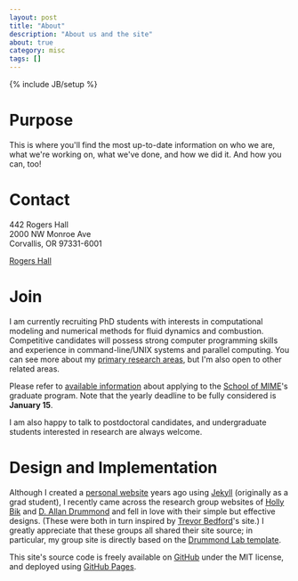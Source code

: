 ```yaml
---
layout: post
title: "About"
description: "About us and the site"
about: true
category: misc
tags: []
---
```

{% include JB/setup %}

<a name="purpose"></a>
# Purpose

This is where you'll find the most up-to-date information on who we are, what we're working on, what we've done, and how we did it. And how you can, too!

<a name="contact"></a>
# Contact

<i class="far fa-building" aria-hidden="true"></i> 442 Rogers Hall<br/>
2000 NW Monroe Ave<br/>
Corvallis, OR 97331-6001

<i class="far fa-map" aria-hidden="true"></i> [Rogers Hall][map]

<a name="join"></a>
# Join

I am currently recruiting PhD students with interests in computational modeling and numerical methods for fluid dynamics and combustion. Competitive candidates will possess strong computer programming skills and experience in command-line/UNIX systems and parallel computing. You can see more about my [primary research areas](/projects/), but I'm also open to other related areas.

Please refer to [available information](http://mime.oregonstate.edu/school-mime-graduate-school-admissions-faq) about applying to the [School of MIME]'s graduate program. Note that the yearly deadline to be fully considered is **January 15**.

I am also happy to talk to postdoctoral candidates, and undergraduate students interested in research are always welcome.

<a name="design"></a>
# Design and Implementation

Although I created a [personal website](http://kyleniemeyer.com) years ago using [Jekyll] (originally as a grad student), I recently came across the research group websites of [Holly Bik] and [D. Allan Drummond] and fell in love with their simple but effective designs. (These were both in turn inspired by [Trevor Bedford]'s site.) I greatly appreciate that these groups all shared their site source; in particular, my group site is directly based on the [Drummond Lab template].

This site's source code is freely available on [GitHub] under the MIT license, and deployed using [GitHub Pages].


[map]: https://www.google.com/maps/place/2000+NW+Monroe+Ave+Rogers+Hall,+Corvallis,+OR+97331/@44.5676595,-123.2778772,17z/data=!3m1!4b1!4m5!3m4!1s0x54c040bdca28e213:0xab89a4de35b9ac5a!8m2!3d44.5676557!4d-123.2756885?hl=en
[Jekyll]: https://jekyllrb.com/
[Holly Bik]: https://biklab.github.io/
[D. Allan Drummond]: http://drummondlab.org/
[Trevor Bedford]: http://bedford.io/
[Drummond Lab template]: http://drummondlab.org/about.html
[GitHub Pages]: https://pages.github.com/
[GitHub]: https://github.com/Niemeyer-Research-Group/niemeyer-research-group.github.io
[School of MIME]: http://mime.oregonstate.edu/
